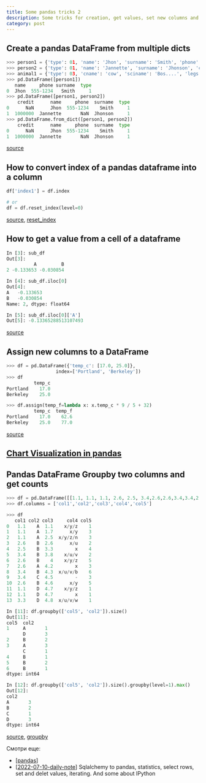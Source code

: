 ```yaml
---
title: Some pandas tricks 2
description: Some tricks for creation, get values, set new columns and groupby
category: post
---
```

## Create a pandas DataFrame from multiple dicts

```python
>>> person1 = {'type': 01, 'name': 'Jhon', 'surname': 'Smith', 'phone': '555-1234'}
>>> person2 = {'type': 01, 'name': 'Jannette', 'surname': 'Jhonson', 'credit': 1000000.00}
>>> animal1 = {'type': 03, 'cname': 'cow', 'sciname': 'Bos....', 'legs': 4, 'tails': 1 }
>>> pd.DataFrame([person1])
   name     phone surname  type
0  Jhon  555-1234   Smith     1
>>> pd.DataFrame([person1, person2])
    credit      name     phone  surname  type
0      NaN      Jhon  555-1234    Smith     1
1  1000000  Jannette       NaN  Jhonson     1
>>> pd.DataFrame.from_dict([person1, person2])
    credit      name     phone  surname  type
0      NaN      Jhon  555-1234    Smith     1
1  1000000  Jannette       NaN  Jhonson     1
```

[source](https://stackoverflow.com/a/17752232/15966204)

## How to convert index of a pandas dataframe into a column

```python
df['index1'] = df.index

# or
df = df.reset_index(level=0)
```

[source](https://stackoverflow.com/a/20461206/15966204), [reset_index](https://pandas.pydata.org/pandas-docs/stable/reference/api/pandas.DataFrame.reset_index.html)

## How to get a value from a cell of a dataframe

```python
In [3]: sub_df
Out[3]:
          A         B
2 -0.133653 -0.030854

In [4]: sub_df.iloc[0]
Out[4]:
A   -0.133653
B   -0.030854
Name: 2, dtype: float64

In [5]: sub_df.iloc[0]['A']
Out[5]: -0.13365288513107493
```

[source](https://stackoverflow.com/a/16729808/15966204)

## Assign new columns to a DataFrame

```python
>>> df = pd.DataFrame({'temp_c': [17.0, 25.0]},
                  index=['Portland', 'Berkeley'])
>>> df
          temp_c
Portland    17.0
Berkeley    25.0

>>> df.assign(temp_f=lambda x: x.temp_c * 9 / 5 + 32)
          temp_c  temp_f
Portland    17.0    62.6
Berkeley    25.0    77.0
```

[source](https://pandas.pydata.org/docs/reference/api/pandas.DataFrame.assign.html)

## [Chart Visualization in pandas](https://pandas.pydata.org/docs/user_guide/visualization.html)

## Pandas DataFrame Groupby two columns and get counts

```python
>>> df = pd.DataFrame([[1.1, 1.1, 1.1, 2.6, 2.5, 3.4,2.6,2.6,3.4,3.4,2.6,1.1,1.1,3.3], list('AAABBBBABCBDDD'), [1.1, 1.7, 2.5, 2.6, 3.3, 3.8,4.0,4.2,4.3,4.5,4.6,4.7,4.7,4.8], ['x/y/z','x/y','x/y/z/n','x/u','x','x/u/v','x/y/z','x','x/u/v/b','-','x/y','x/y/z','x','x/u/v/w'],['1','3','3','2','4','2','5','3','6','3','5','1','1','1']]).T
>>> df.columns = ['col1','col2','col3','col4','col5']

>>> df
   col1 col2 col3     col4 col5
0   1.1    A  1.1    x/y/z    1
1   1.1    A  1.7      x/y    3
2   1.1    A  2.5  x/y/z/n    3
3   2.6    B  2.6      x/u    2
4   2.5    B  3.3        x    4
5   3.4    B  3.8    x/u/v    2
6   2.6    B    4    x/y/z    5
7   2.6    A  4.2        x    3
8   3.4    B  4.3  x/u/v/b    6
9   3.4    C  4.5        -    3
10  2.6    B  4.6      x/y    5
11  1.1    D  4.7    x/y/z    1
12  1.1    D  4.7        x    1
13  3.3    D  4.8  x/u/v/w    1
```

```python
In [11]: df.groupby(['col5', 'col2']).size()
Out[11]:
col5  col2
1     A       1
      D       3
2     B       2
3     A       3
      C       1
4     B       1
5     B       2
6     B       1
dtype: int64
```

```python
In [12]: df.groupby(['col5', 'col2']).size().groupby(level=1).max()
Out[12]:
col2
A       3
B       2
C       1
D       3
dtype: int64
```

[source](https://stackoverflow.com/a/17679517/15966204), [groupby](https://pandas.pydata.org/docs/reference/api/pandas.DataFrame.groupby.html)

Смотри еще:

- [[pandas]]
- [[2022-07-10-daily-note]] Sqlalchemy to pandas, statistics, select rows, set and delet values, iterating. And some about IPython

[//begin]: # "Autogenerated link references for markdown compatibility"
[pandas]: ../notes/pandas "Pandas"
[2022-07-10-daily-note]: 2022-07-10-daily-note "Some pandas trick"
[//end]: # "Autogenerated link references"